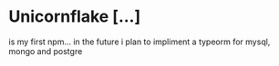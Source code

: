 <!-- ![](.images/unicornflake.jpg) -->

# Unicornflake [...]
is my first npm... in the future i plan to impliment a typeorm for mysql, mongo and postgre

